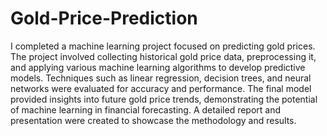 # Gold-Price-Prediction

I completed a machine learning project focused on predicting gold prices. The project involved collecting historical gold price data, preprocessing it, and applying various machine learning algorithms to develop predictive models. Techniques such as linear regression, decision trees, and neural networks were evaluated for accuracy and performance. The final model provided insights into future gold price trends, demonstrating the potential of machine learning in financial forecasting. A detailed report and presentation were created to showcase the methodology and results.
